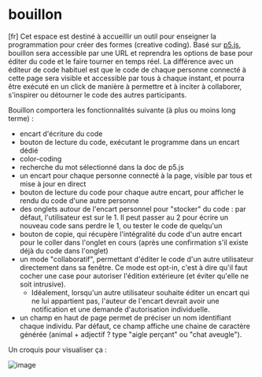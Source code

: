 # bouillon

[fr]
Cet espace est destiné à accueillir un outil pour enseigner la programmation pour créer des formes (creative coding). Basé sur [p5.js](https://p5js.org/), bouillon sera accessible par une URL et reprendra les options de base pour éditer du code et le faire tourner en temps réel. La différence avec un éditeur de code habituel est que le code de chaque personne connecté à cette page sera visible et accessible par tous à chaque instant, et pourra être exécuté en un click de manière à permettre et à inciter à collaborer, s'inspirer ou détourner le code des autres participants.

Bouillon comportera les fonctionnalités suivante (à plus ou moins long terme) :
- encart d'écriture du code
- bouton de lecture du code, exécutant le programme dans un encart dédié
- color-coding
- recherche du mot sélectionné dans la doc de p5.js
- un encart pour chaque personne connecté à la page, visible par tous et mise à jour en direct
- bouton de lecture du code pour chaque autre encart, pour afficher le rendu du code d'une autre personne
- des onglets autour de l'encart personnel pour "stocker" du code : par défaut, l'utilisateur est sur le 1. Il peut passer au 2 pour écrire un nouveau code sans perdre le 1, ou tester le code de quelqu'un 
- bouton de copie, qui récupère l'intégralité du code d'un autre encart pour le coller dans l'onglet en cours (après une confirmation s'il existe déjà du code dans l'onglet)
- un mode "collaboratif", permettant d'éditer le code d'un autre utilisateur directement dans sa fenêtre. Ce mode est opt-in, c'est à dire qu'il faut cocher une case pour autoriser l'édition extérieure (et éviter qu'elle ne soit intrusive). 
	- Idéalement, lorsqu'un autre utilisateur souhaite éditer un encart qui ne lui appartient pas, l'auteur de l'encart devrait avoir une notification et une demande d'autorisation individuelle.
- un champ en haut de page permet de préciser un nom identifiant chaque individu. Par défaut, ce champ affiche une chaine de caractère générée (animal + adjectif ? type "aigle perçant" ou "chat aveugle").

Un croquis pour visualiser ça :

![image](https://cloud.githubusercontent.com/assets/1948417/23075461/d8525858-f53c-11e6-81a2-5852b1df0bb1.png)
